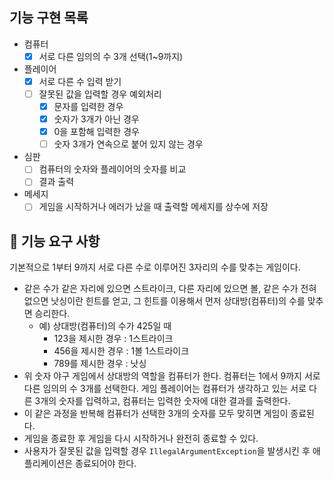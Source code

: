 ## 기능 구현 목록
- 컴퓨터 
  - [x] 서로 다른 임의의 수 3개 선택(1~9까지)
- 플레이어 
  - [x] 서로 다른 수 입력 받기
  - [ ] 잘못된 값을 입력할 경우 예외처리 
    - [x] 문자를 입력한 경우 
    - [x] 숫자가 3개가 아닌 경우 
    - [x] 0을 포함해 입력한 경우 
    - [ ] 숫자 3개가 연속으로 붙어 있지 않는 경우
- 심판 
  - [ ] 컴퓨터의 숫자와 플레이어의 숫자를 비교 
  - [ ] 결과 출력
- 메세지
  - [ ] 게임을 시작하거나 에러가 났을 때 출력할 메세지를 상수에 저장

## 🚀 기능 요구 사항

기본적으로 1부터 9까지 서로 다른 수로 이루어진 3자리의 수를 맞추는 게임이다.

- 같은 수가 같은 자리에 있으면 스트라이크, 다른 자리에 있으면 볼, 같은 수가 전혀 없으면 낫싱이란 힌트를 얻고, 그 힌트를 이용해서 먼저 상대방(컴퓨터)의 수를 맞추면 승리한다.
    - 예) 상대방(컴퓨터)의 수가 425일 때
        - 123을 제시한 경우 : 1스트라이크
        - 456을 제시한 경우 : 1볼 1스트라이크
        - 789를 제시한 경우 : 낫싱
- 위 숫자 야구 게임에서 상대방의 역할을 컴퓨터가 한다. 컴퓨터는 1에서 9까지 서로 다른 임의의 수 3개를 선택한다. 게임 플레이어는 컴퓨터가 생각하고 있는 서로 다른 3개의 숫자를 입력하고, 컴퓨터는 입력한 숫자에 대한
  결과를 출력한다.
- 이 같은 과정을 반복해 컴퓨터가 선택한 3개의 숫자를 모두 맞히면 게임이 종료된다.
- 게임을 종료한 후 게임을 다시 시작하거나 완전히 종료할 수 있다.
- 사용자가 잘못된 값을 입력할 경우 `IllegalArgumentException`을 발생시킨 후 애플리케이션은 종료되어야 한다.